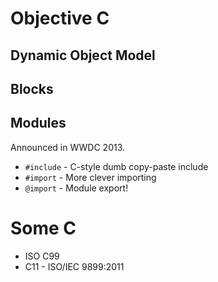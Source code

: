 # Objective C

## Dynamic Object Model

## Blocks

## Modules

Announced in WWDC 2013.

* `#include` - C-style dumb copy-paste include
* `#import` - More clever importing
* `@import` - Module export!

# Some C

* ISO C99
* C11 - ISO/IEC 9899:2011